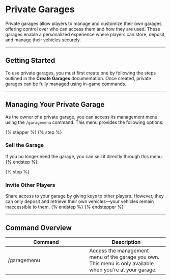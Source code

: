 # Private Garages

Private garages allow players to manage and customize their own garages, offering control over who can access them and how they are used. These garages enable a personalized experience where players can store, deposit, and manage their vehicles securely.

***

## **Getting Started**

To use private garages, you must first create one by following the steps outlined in the **Create Garages** documentation. Once created, private garages can be fully managed using in-game commands.

***

## **Managing Your Private Garage**

As the owner of a private garage, you can access its management menu using the `/garagemenu` command. This menu provides the following options:

{% stepper %}
{% step %}
### **Sell the Garage**

If you no longer need the garage, you can sell it directly through this menu.
{% endstep %}

{% step %}
### **Invite Other Players**

Share access to your garage by giving keys to other players. However, they can only deposit and retrieve their own vehicles—your vehicles remain inaccessible to them.
{% endstep %}
{% endstepper %}

***

## **Command Overview**

<table><thead><tr><th width="240">Command</th><th>Description</th></tr></thead><tbody><tr><td>/garagemenu</td><td>Access the management menu of the garage you own. This menu is only available when you're at your garage.</td></tr></tbody></table>
